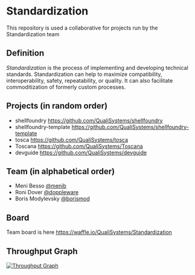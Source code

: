 # Standardization
This repository is used a collaborative for projects run by the Standardization team

## Definition
*Standardization* is the process of implementing and developing technical standards. Standardization can help to maximize compatibility, interoperability, safety, repeatability, or quality. It can also facilitate commoditization of formerly custom processes.

## Projects (in random order)
* shellfoundry <https://github.com/QualiSystems/shellfoundry>
* shellfoundry-template <https://github.com/QualiSystems/shellfoundry-template>
* tosca <https://github.com/QualiSystems/tosca>
* Toscana <https://github.com/QualiSystems/Toscana>
* devguide <https://github.com/QualiSystems/devguide>
 
## Team (in alphabetical order)
* Meni Besso [@menib](https://github.com/menib)
* Roni Dover [@doppleware](https://github.com/doppleware)
* Boris Modylevsky [@borismod](https://github.com/borismod)
 
## Board
Team board is here <https://waffle.io/QualiSystems/Standardization>

## Throughput Graph
[![Throughput Graph](https://graphs.waffle.io/QualiSystems/Standardization/throughput.svg)](https://waffle.io/QualiSystems/Standardization/metrics/throughput) 

 
